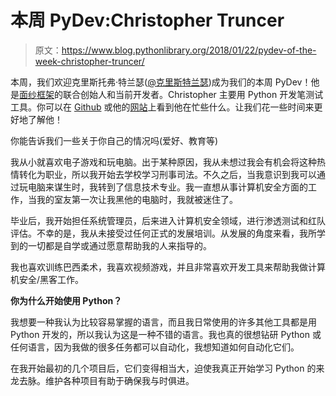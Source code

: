 # 本周 PyDev:Christopher Truncer

> 原文：<https://www.blog.pythonlibrary.org/2018/01/22/pydev-of-the-week-christopher-truncer/>

本周，我们欢迎克里斯托弗·特兰瑟([@克里斯特兰瑟](https://twitter.com/ChrisTruncer))成为我们的本周 PyDev！他是[面纱框架](https://www.veil-framework.com/)的联合创始人和当前开发者。Christopher 主要用 Python 开发笔测试工具。你可以在 [Github](https://github.com/ChrisTruncer) 或他的[网站](https://www.christophertruncer.com/tag/python/)上看到他在忙些什么。让我们花一些时间来更好地了解他！

你能告诉我们一些关于你自己的情况吗(爱好、教育等)

我从小就喜欢电子游戏和玩电脑。出于某种原因，我从未想过我会有机会将这种热情转化为职业，所以我开始去学校学习刑事司法。不久之后，当我意识到我可以通过玩电脑来谋生时，我转到了信息技术专业。我一直想从事计算机安全方面的工作，当我的室友第一次让我黑他的电脑时，我就被迷住了。

毕业后，我开始担任系统管理员，后来进入计算机安全领域，进行渗透测试和红队评估。不幸的是，我从未接受过任何正式的发展培训。从发展的角度来看，我所学到的一切都是自学或通过愿意帮助我的人来指导的。

我也喜欢训练巴西柔术，我喜欢视频游戏，并且非常喜欢开发工具来帮助我做计算机安全/黑客工作。

**你为什么开始使用 Python？**

我想要一种我认为比较容易掌握的语言，而且我日常使用的许多其他工具都是用 Python 开发的，所以我认为这是一种不错的语言。我也真的很想钻研 Python 或任何语言，因为我做的很多任务都可以自动化，我想知道如何自动化它们。

在我开始最初的几个项目后，它们变得相当大，迫使我真正开始学习 Python 的来龙去脉。维护各种项目有助于确保我与时俱进。
